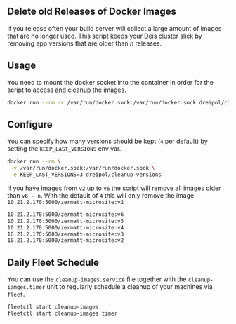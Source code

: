 ## Delete old Releases of Docker Images

If you release often your build server will collect a large amount of images that are no longer used.
This script keeps your Deis cluster slick by removing app versions that are older than *n* releases.

## Usage

You need to mount the docker socket into the container in order for the script
to access and cleanup the images.

```bash
docker run --rm -v /var/run/docker.sock:/var/run/docker.sock dreipol/cleanup-versions
```

## Configure

You can specify how many versions should be kept (`4` per default) by setting
the `KEEP_LAST_VERSIONS` env var.

```bash
docker run --rm \
 -v /var/run/docker.sock:/var/run/docker.sock \
 -e KEEP_LAST_VERSIONS=3 dreipol/cleanup-versions
```

If you have images from `v2` up to `v6` the script will remove all images
older than `v6 - n`. With the default of `4` this will
only remove the image `10.21.2.170:5000/zermatt-microsite:v2`

```bash
10.21.2.170:5000/zermatt-microsite:v6
10.21.2.170:5000/zermatt-microsite:v5
10.21.2.170:5000/zermatt-microsite:v4
10.21.2.170:5000/zermatt-microsite:v3
10.21.2.170:5000/zermatt-microsite:v2
```

## Daily Fleet Schedule

You can use the `cleanup-images.service` file together with the `cleanup-iamges.timer` unit
to regularly schedule a cleanup of your machines via `fleet`.

```bash
fleetctl start cleanup-images
fleetctl start cleanup-images.timer
```
